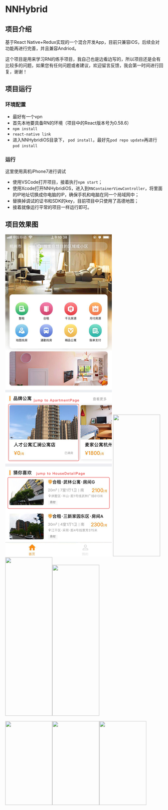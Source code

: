 # NNHybrid

## 项目介绍

基于React Native+Redux实现的一个混合开发App，目前只兼容iOS，后续会对功能再进行完善，并且兼容Andriod。

这个项目是用来学习RN的练手项目，我自己也是边看边写的，所以项目还是会有比较多的问题，如果您有任何问题或者建议，欢迎留言反馈，我会第一时间进行回复，谢谢！

## 项目运行

### 环境配置

+ 最好有一个vpn
+ 首先本地要具备RN的环境（项目中的React版本号为0.58.6）
+ `npm install`
+ `react-native link`
+ 进入NNHybridiOS目录下， `pod install`，最好先`pod repo update`再进行`pod install`

### 运行

这里使用真机iPhone7进行调试

+ 使用VSCode打开项目，接着执行`npm start`；
+ 使用Xcode打开NNHybridiOS，进入到`RNContainerViewController`，将里面的IP地址切换成你电脑的IP，确保手机和电脑在同一个局域网中；
+ 替换掉调试的证书和SDK的key，目前项目中只使用了高德地图；
+ 接着就像运行平常的项目一样运行即可。

## 项目效果图

![home](./screenshots/home.jpg)
<img width="150" height="451.2" src="https://nnhybrid.oss-cn-hangzhou.aliyuncs.com/home.jpg"/><img width="150" height="504.6" src="https://nnhybrid.oss-cn-hangzhou.aliyuncs.com/apartment.jpg"/><img width="150" height="480" src="https://nnhybrid.oss-cn-hangzhou.aliyuncs.com/houseDetail.jpg"/>

<img width="150" height="266.8" src="https://nnhybrid.oss-cn-hangzhou.aliyuncs.com/cityListPage.jpg"/><img width="150" height="266.8" src="https://nnhybrid.oss-cn-hangzhou.aliyuncs.com/share.jpg"/><img width="150" height="266.8" src="https://nnhybrid.oss-cn-hangzhou.aliyuncs.com/addressOnMap.jpg"/>





